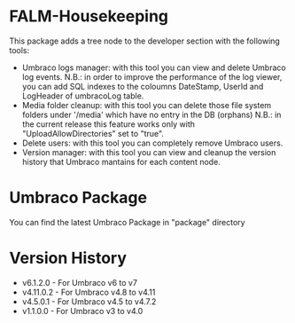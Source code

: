 FALM-Housekeeping
=================

This package adds a tree node to the developer section with the following tools:
- Umbraco logs manager: with this tool you can view and delete Umbraco log events.
N.B.: in order to improve the performance of the log viewer, you can add SQL indexes to the coloumns DateStamp, UserId and LogHeader of umbracoLog table.
- Media folder cleanup: with this tool you can delete those file system folders under '/media' which have no entry in the DB (orphans)
N.B.: in the current release this feature works only with "UploadAllowDirectories" set to "true".
- Delete users: with this tool you can completely remove Umbraco users.
- Version manager: with this tool you can view and cleanup the version history that Umbraco mantains for each content node.

Umbraco Package
=================
You can find the latest Umbraco Package in "package" directory

Version History
=================
- v6.1.2.0   - For Umbraco v6 to v7
- v4.11.0.2  - For Umbraco v4.8 to v4.11
- v4.5.0.1   - For Umbraco v4.5 to v4.7.2
- v1.1.0.0   - For Umbraco v3 to v4.0